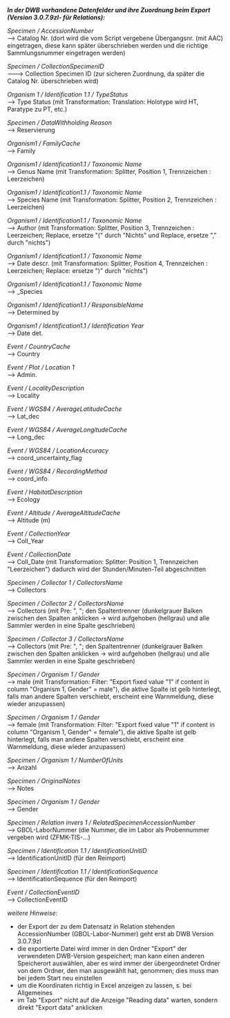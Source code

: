 ﻿***In der DWB vorhandene Datenfelder und ihre Zuordnung beim Export (Version 3.0.7.9zl- für Relations):***

_Specimen / AccessionNumber_  
-->  Catalog Nr.  (dort wird die vom Script vergebene Übergangsnr. (mit AAC) eingetragen, diese kann später überschrieben werden und die richtige Sammlungsnummer eingetragen werden)


_Specimen / CollectionSpecimenID_  
---> Collection Specimen ID (zur sicheren Zuordnung, da später die Catalog Nr. überschrieben wird)


_Organism 1 / Identification 1.1 / TypeStatus_  
--> Type Status (mit Transformation: Translation: Holotype wird HT, Paratype zu PT, etc.)  


_Specimen / DataWithholding Reason_  
--> Reservierung


_Organism1 / FamilyCache_    
-->  Family


_Organism1 / Identification1.1 / Taxonomic Name_  
--> Genus Name (mit Transformation: Splitter, Position 1, Trennzeichen : Leerzeichen)  


_Organism1 / Identification1.1 / Taxonomic Name_  
--> Species Name (mit Transformation: Splitter, Position 2, Trennzeichen : Leerzeichen)  


_Organism1 / Identification1.1 / Taxonomic Name_  
--> Author (mit Transformation: Splitter, Position 3, Trennzeichen : Leerzeichen; Replace, ersetze "(" durch "Nichts" und Replace, ersetze "," durch "nichts")  


_Organism1 / Identification1.1 / Taxonomic Name_  
--> Date descr. (mit Transformation: Splitter, Position 4, Trennzeichen : Leerzeichen; Replace: ersetze ")" durch "nichts")  


_Organism1 / Identification1.1 / Taxonomic Name_  
--> _Species  
 
 
_Organism1 / Identification1.1 / ResponsibleName_  
--> Determined by


_Organism1 / Identification1.1 / Identification Year_  
--> Date det.  


_Event / CountryCache_  
--> Country  


_Event / Plot / Location 1_  
--> Admin.


_Event / LocalityDescription_  
--> Locality  


_Event / WGS84 / AverageLatitudeCache_  
--> Lat_dec  


_Event / WGS84 / AverageLongitudeCache_  
--> Long_dec  


_Event / WGS84 / LocationAccuracy_  
--> coord_uncertainty_flag  


_Event / WGS84 / RecordingMethod_  
--> coord_info  


_Event / HabitatDescription_  
--> Ecology  


_Event / Altitude / AverageAltitudeCache_  
--> Altitude (m)  


_Event / CollectionYear_  
--> Coll_Year  


_Event / CollectionDate_  
--> Coll_Date (mit Transformation: Splitter: Position 1, Trennzeichen "Leerzeichen") dadurch wird der Stunden/Minuten-Teil abgeschnitten  


_Specimen / Collector 1 / CollectorsName_  
--> Collectors  


_Specimen / Collector 2 / CollectorsName_  
--> Collectors  (mit Pre: ", "; den Spaltentrenner (dunkelgrauer Balken zwischen den Spalten anklicken -> wird aufgehoben (hellgrau) und alle Sammler werden in eine Spalte geschrieben)  


_Specimen / Collector 3 / CollectorsName_  
--> Collectors  (mit Pre: ", "; den Spaltentrenner (dunkelgrauer Balken zwischen den Spalten anklicken -> wird aufgehoben (hellgrau) und alle Sammler werden in eine Spalte geschrieben)  


_Specimen / Organism 1 / Gender_  
--> male (mit Transformation: Filter: "Export fixed value "1" if content in column "Organism 1, Gender" = male"), die aktive Spalte ist gelb hinterlegt, falls man andere Spalten verschiebt, erscheint eine Warnmeldung, diese wieder anzupassen)  


_Specimen / Organism 1 / Gender_  
--> female (mit Transformation: Filter: "Export fixed value "1" if content in column "Organism 1, Gender" = female"), die aktive Spalte ist gelb hinterlegt, falls man andere Spalten verschiebt, erscheint eine Warnmeldung, diese wieder anzupassen)  


_Specimen / Organism 1 / NumberOfUnits_  
--> Anzahl  


_Specimen / OriginalNotes_  
--> Notes  


_Specimen / Organism 1 / Gender_  
--> Gender  


_Specimen / Relation invers 1 / RelatedSpecimenAccessionNumber_  
--> GBOL-LaborNummer (die Nummer, die im Labor als Probennummer vergeben wird (ZFMK-TIS-...)  


_Specimen / Identification 1.1 / IdentificationUnitID_  
--> IdentificationUnitID (für den Reimport)  


_Specimen / Identification 1.1 / IdentificationSequence_  
--> IdentificationSequence (für den Reimport)  


_Event / CollectionEventID_  
--> CollectionEventID  



_weitere Hinweise:_  
- der Export der zu dem Datensatz in Relation stehenden AccessionNumber (GBOL-Labor-Nummer) geht erst ab DWB Version 3.0.7.9zl  
- die exportierte Datei wird immer in den Ordner "Export" der verwendeten DWB-Version gespeichert; man kann einen anderen Speicherort auswählen, aber es wird immer der übergeordnetet Ordner von dem Ordner, den man ausgewählt hat, genommen; dies muss man bei jedem Start neu einstellen  
- um die Koordinaten richtig in Excel anzeigen zu lassen, s. bei Allgemeines  
- im Tab "Export" nicht auf die Anzeige "Reading data" warten, sondern direkt "Export data" anklicken
